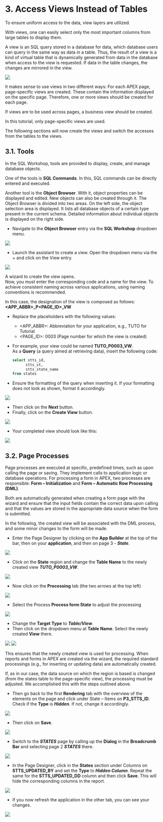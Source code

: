 # 3. Access Views Instead of Tables

To ensure uniform access to the data, view layers are utilized.

With views, one can easily select only the most important columns from large tables to display them.

A view is an SQL query stored in a database for data, which database users can query in the same way as data in a table. Thus, the result of a view is a kind of virtual table that is dynamically generated from data in the database when access to the view is requested. If data in the table changes, the changes are mirrored in the view.

![](../../assets/Chapter-03/Struktur_APEX_Page_View.jpg)

It makes sense to use views in two different ways: For each APEX page, page-specific views are created. These contain the information displayed on the specific page. Therefore, one or more views should be created for each page.

If views are to be used across pages, a business view should be created.

In this tutorial, only page-specific views are used.

The following sections will now create the views and switch the accesses from the tables to the views.

## 3.1. Tools
In the SQL Workshop, tools are provided to display, create, and manage database objects.

One of the tools is **SQL Commands**. In this, SQL commands can be directly entered and executed.

Another tool is the **Object Browser**. With it, object properties can be displayed and edited. New objects can also be created through it. The Object Browser is divided into two areas. On the left side, the object selection area is displayed. It lists all database objects of a certain type present in the current schema. Detailed information about individual objects is displayed on the right side.

- Navigate to the **Object Browser** entry via the **SQL Workshop** dropdown menu.

![](../../assets/Chapter-03/Object_Browser_1.jpg)

- Launch the assistant to create a view. Open the dropdown menu via the + and click on the View entry.

![](../../assets/Chapter-03/Object_Browser_Add_View.jpg)

A wizard to create the view opens.  
Now, you must enter the corresponding code and a name for the view. To achieve consistent naming across various applications, using naming conventions is recommended.

In this case, the designation of the view is composed as follows:  
**<APP_ABBR>_P<PAGE_ID>_VW**

- Replace the placeholders with the following values:
  - <APP_ABBR>: Abbreviation for your application, e.g., TUTO for Tutorial
  - <PAGE_ID>: 0003 (Page number for which the view is created)

- For example, your view could be named **TUTO_P0003_VW**.  
  As a **Query** (a query aimed at retrieving data), insert the following code:
  ```sql
  select stts_id,
        stts_st,
        stts_state_name
  from states
  ```

- Ensure the formatting of the query when inserting it. If your formatting does not look as shown, format it accordingly.

![](../../assets/Chapter-03/Object_Browser_Create_View_1.jpg)

- Then click on the **Next** button.
- Finally, click on the **Create View** button.

![](../../assets/Chapter-03/Object_Browser_Create_View_2.jpg)

- Your completed view should look like this:

![](../../assets/Chapter-03/Object_Browser_Create_View_3.jpg)

## 3.2. Page Processes
Page processes are executed at specific, predefined times, such as upon calling the page or saving. They implement calls to application logic or database operations. For processing a form in APEX, two processes are responsible: **Form – Initialization** and **Form – Automatic Row Processing (DML)**.

Both are automatically generated when creating a form page with the wizard and ensure that the input fields contain the correct data upon calling and that the values are stored in the appropriate data source when the form is submitted.

In the following, the created view will be associated with the DML process, and some minor changes to the form will be made.

- Enter the Page Designer by clicking on the **App Builder** at the top of the bar, then on your **application**, and then on page 3 - ***State***.

![](../../assets/Chapter-03/Page_Process_1.jpg)

- Click on the **State** region and change the **Table Name** to the newly created view ***TUTO_P0003_VW***.

![](../../assets/Chapter-03/Page_Process_2.jpg)

- Now click on the **Processing** tab (the two arrows at the top left)

![](../../assets/Chapter-03/Page_Process_3.jpg)

- Select the Process **Process form State** to adjust the processing

![](../../assets/Chapter-03/Page_Process_4.jpg)

- Change the **Target Type** to ***Table/View***.
- Then click on the dropdown menu at **Table Name**. Select the newly created **View** there.

![](../../assets/Chapter-03/Page_Process_5.jpg) ![](../../assets/Chapter-03/Page_Process_6.jpg)

This ensures that the newly created view is used for processing. When reports and forms in APEX are created via the wizard, the required standard processings (e.g., for inserting or updating data) are automatically created.

If, as in our case, the data source on which the region is based is changed (from the states table to the page-specific view), the processing must be adjusted. We accomplished this with the steps outlined above.

- Then go back to the first **Rendering** tab with the overview of the elements on the page and click under State – Items on **P3_STTS_ID**. Check if the **Type** is ***Hidden***. If not, change it accordingly.

![](../../assets/Chapter-03/Page_Process_7.jpg)

- Then click on **Save**.

![](../../assets/Chapter-03/Page_Process_8.jpg)

- Switch to the ***STATES*** page by calling up the **Dialog** in the **Breadcrumb Bar** and selecting page 2 ***STATES*** there.

![](../../assets/Chapter-03/Page_Process_9.jpg)

- In the Page Designer, click in the **States** section under Columns on **STTS_UPDATED_BY** and set the **Type** to ***Hidden Column***. Repeat the same for the **STTS_UPDATED_DD** column and then click **Save**. This will hide the corresponding columns in the report.

![](../../assets/Chapter-03/Page_Process_10.jpg)

- If you now refresh the application in the other tab, you can see your changes.

![](../../assets/Chapter-03/Page_Process_11.jpg)